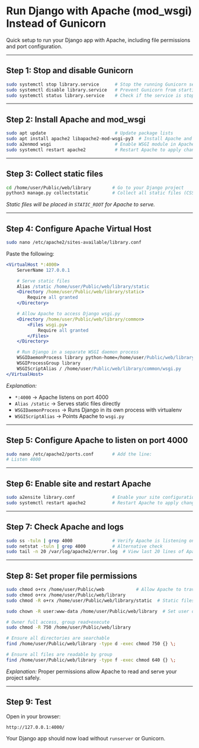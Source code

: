 # Run Django with Apache (mod_wsgi) Instead of Gunicorn

Quick setup to run your Django app with Apache, including file permissions and port configuration.

---

## **Step 1: Stop and disable Gunicorn**

```bash
sudo systemctl stop library.service      # Stop the running Gunicorn service immediately
sudo systemctl disable library.service   # Prevent Gunicorn from starting on boot
sudo systemctl status library.service    # Check if the service is stopped
```

---

## **Step 2: Install Apache and mod_wsgi**

```bash
sudo apt update                          # Update package lists
sudo apt install apache2 libapache2-mod-wsgi-py3  # Install Apache and WSGI module
sudo a2enmod wsgi                        # Enable WSGI module in Apache
sudo systemctl restart apache2           # Restart Apache to apply changes
```

---

## **Step 3: Collect static files**

```bash
cd /home/user/Public/web/library        # Go to your Django project
python3 manage.py collectstatic         # Collect all static files (CSS, JS, images)
```

*Static files will be placed in `STATIC_ROOT` for Apache to serve.*

---

## **Step 4: Configure Apache Virtual Host**

```bash
sudo nano /etc/apache2/sites-available/library.conf
```

Paste the following:

```apache
<VirtualHost *:4000>
    ServerName 127.0.0.1

    # Serve static files
    Alias /static /home/user/Public/web/library/static
    <Directory /home/user/Public/web/library/static>
        Require all granted
    </Directory>

    # Allow Apache to access Django wsgi.py
    <Directory /home/user/Public/web/library/common>
        <Files wsgi.py>
            Require all granted
        </Files>
    </Directory>

    # Run Django in a separate WSGI daemon process
    WSGIDaemonProcess library python-home=/home/user/Public/web/library/venv python-path=/home/user/Public/web/library
    WSGIProcessGroup library
    WSGIScriptAlias / /home/user/Public/web/library/common/wsgi.py
</VirtualHost>
```

*Explanation:*

* `*:4000` → Apache listens on port 4000
* `Alias /static` → Serves static files directly
* `WSGIDaemonProcess` → Runs Django in its own process with virtualenv
* `WSGIScriptAlias` → Points Apache to `wsgi.py`

---

## **Step 5: Configure Apache to listen on port 4000**

```bash
sudo nano /etc/apache2/ports.conf       # Add the line:
# Listen 4000
```

---

## **Step 6: Enable site and restart Apache**

```bash
sudo a2ensite library.conf              # Enable your site configuration
sudo systemctl restart apache2          # Restart Apache to apply changes
```

---

## **Step 7: Check Apache and logs**

```bash
sudo ss -tuln | grep 4000               # Verify Apache is listening on port 4000
sudo netstat -tuln | grep 4000          # Alternative check
sudo tail -n 20 /var/log/apache2/error.log  # View last 20 lines of Apache error log
```

---

## **Step 8: Set proper file permissions**

```bash
sudo chmod o+rx /home/user/Public/web            # Allow Apache to traverse home directory
sudo chmod o+rx /home/user/Public/web/library
sudo chmod -R o+rx /home/user/Public/web/library/static  # Static files readable by Apache

sudo chown -R user:www-data /home/user/Public/web/library  # Set user owner, Apache group

# Owner full access, group read+execute
sudo chmod -R 750 /home/user/Public/web/library

# Ensure all directories are searchable
find /home/user/Public/web/library -type d -exec chmod 750 {} \;

# Ensure all files are readable by group
find /home/user/Public/web/library -type f -exec chmod 640 {} \;
```

*Explanation:* Proper permissions allow Apache to read and serve your project safely.

---

## **Step 9: Test**

Open in your browser:

```
http://127.0.0.1:4000/
```

Your Django app should now load without `runserver` or Gunicorn.
